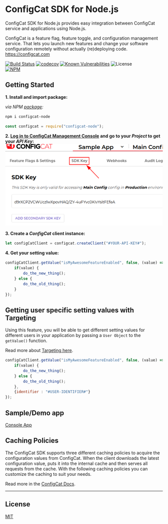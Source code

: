 # ConfigCat SDK for Node.js

ConfigCat SDK for Node.js provides easy integration between ConfigCat service and applications using Node.js.

ConfigCat is a feature flag, feature toggle, and configuration management service. That lets you launch new features and change your software configuration remotely without actually (re)deploying code.
https://configcat.com  

[![Build Status](https://travis-ci.org/configcat/node-sdk.svg?branch=master)](https://travis-ci.org/configcat/node-sdk) [![codecov](https://codecov.io/gh/configcat/node-sdk/branch/master/graph/badge.svg)](https://codecov.io/gh/configcat/node-sdk) [![Known Vulnerabilities](https://snyk.io/test/github/configcat/node-sdk/badge.svg?targetFile=package.json)](https://snyk.io/test/github/configcat/node-sdk?targetFile=package.json) ![License](https://img.shields.io/github/license/configcat/node-sdk.svg) \
[![NPM](https://nodei.co/npm/configcat-node.png)](https://nodei.co/npm/configcat-node/)

## Getting Started

**1. Install and import package:**

*via NPM [package](https://npmjs.com/package/configcat-node):*
```PowerShell
npm i configcat-node
```
```js
const configcat = require("configcat-node");
```

**2. <a href="https://configcat.com/Account/Login" target="_blank">Log in to ConfigCat Management Console</a> and go to your *Project* to get your *API Key*:**
![API-KEY](https://raw.githubusercontent.com/ConfigCat/node-sdk/master/media/readme01.png  "API-KEY")

**3. Create a *ConfigCat* client instance:**
```js
let configCatClient = configcat.createClient("#YOUR-API-KEY#");
```
**4. Get your setting value:**
```js
configCatClient.getValue("isMyAwesomeFeatureEnabled", false, (value) => {
    if(value) {
        do_the_new_thing();
    } else {
        do_the_old_thing();
    }
});
```

## Getting user specific setting values with Targeting
Using this feature, you will be able to get different setting values for different users in your application by passing a `User Object` to the `getValue()` function.

Read more about [Targeting here](https://docs.configcat.com/docs/advanced/targeting/).
```js
configCatClient.getValue("isMyAwesomeFeatureEnabled", false, (value) => {
    if(value) {
        do_the_new_thing();
    } else {
        do_the_old_thing();
    },
    {identifier : "#USER-IDENTIFIER#"}
});
```

## Sample/Demo app
  [Console App](https://github.com/configcat/node-sdk/tree/master/samples/console/index.js)

## Caching Policies
The ConfigCat SDK supports three different caching policies to acquire the configuration values from ConfigCat. When the client downloads the latest configuration value, puts it into the internal cache and then serves all requests from the cache. With the following caching policies you can customize the caching to suit your needs.

Read more in the [ConfigCat Docs](https://docs.configcat.com/docs/sdk-reference/node/).

---

## License
[MIT](https://raw.githubusercontent.com/ConfigCat/node-sdk/master/LICENSE)
